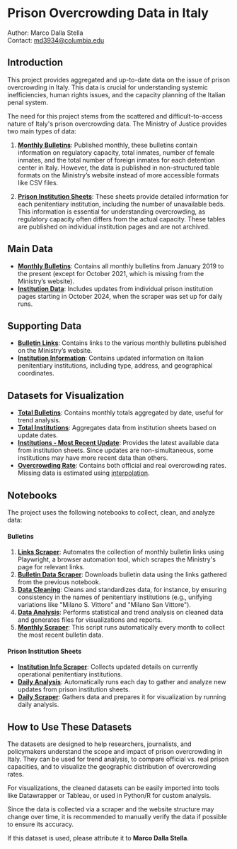 # Prison Overcrowding Data in Italy

Author: Marco Dalla Stella \
Contact: [md3934@columbia.edu](mailto:md3934@columbia.edu)

## Introduction

This project provides aggregated and up-to-date data on the issue of prison overcrowding in Italy. This data is crucial for understanding systemic inefficiencies, human rights issues, and the capacity planning of the Italian penal system.

The need for this project stems from the scattered and difficult-to-access nature of Italy's prison overcrowding data. The Ministry of Justice provides two main types of data:

1. **[Monthly Bulletins](https://www.giustizia.it/giustizia/it/mg_1_14_1.page?contentId=SST459023)**: Published monthly, these bulletins contain information on regulatory capacity, total inmates, number of female inmates, and the total number of foreign inmates for each detention center in Italy. However, the data is published in non-structured table formats on the Ministry’s website instead of more accessible formats like CSV files.

2. **[Prison Institution Sheets](https://www.giustizia.it/giustizia/page/it/istituti_penitenziari)**: These sheets provide detailed information for each penitentiary institution, including the number of unavailable beds. This information is essential for understanding overcrowding, as regulatory capacity often differs from the actual capacity. These tables are published on individual institution pages and are not archived.

## Main Data

- **[Monthly Bulletins](outputs/clean/bulletines.csv)**: Contains all monthly bulletins from January 2019 to the present (except for October 2021, which is missing from the Ministry’s website).
- **[Institution Data](outputs/clean/institutes.csv)**: Includes updates from individual prison institution pages starting in October 2024, when the scraper was set up for daily runs.

## Supporting Data

- **[Bulletin Links](outputs/clean/bulletines_links.csv)**: Contains links to the various monthly bulletins published on the Ministry’s website.
- **[Institution Information](outputs/clean/institutes_info.csv)**: Contains updated information on Italian penitentiary institutions, including type, address, and geographical coordinates.

## Datasets for Visualization

- **[Total Bulletins](outputs/viz/bulletines_totals.csv)**: Contains monthly totals aggregated by date, useful for trend analysis.
- **[Total Institutions](outputs/viz/institutes_totals.csv)**: Aggregates data from institution sheets based on update dates.
- **[Institutions - Most Recent Update](outputs/viz/institutes_most_recent.csv)**: Provides the latest available data from institution sheets. Since updates are non-simultaneous, some institutions may have more recent data than others.
- **[Overcrowding Rate](outputs/viz/tasso_affollamento.csv)**: Contains both official and real overcrowding rates. Missing data is estimated using [interpolation](https://academy.datawrapper.de/article/321-patchy-data).

## Notebooks

The project uses the following notebooks to collect, clean, and analyze data:

#### Bulletins
1. **[Links Scraper](notebooks/1_Bulletines_1_Links_scraper.ipynb)**: Automates the collection of monthly bulletin links using Playwright, a browser automation tool, which scrapes the Ministry's page for relevant links.
2. **[Bulletin Data Scraper](notebooks/1_Bulletines_2_Scraper.ipynb)**: Downloads bulletin data using the links gathered from the previous notebook.
3. **[Data Cleaning](notebooks/1_Bulletines_3_Clean.ipynb)**: Cleans and standardizes data, for instance, by ensuring consistency in the names of penitentiary institutions (e.g., unifying variations like "Milano S. Vittore" and "Milano San Vittore").
4. **[Data Analysis](notebooks/1_Bulletines_5_Analysis_.ipynb)**: Performs statistical and trend analysis on cleaned data and generates files for visualizations and reports.
5. **[Monthly Scraper](notebooks/1_Bulletines_4_Monthly_scraper.ipynb)**: This script runs automatically every month to collect the most recent bulletin data.

#### Prison Institution Sheets
- **[Institution Info Scraper](notebooks/2_Institutes_1_Info_scraper.ipynb)**: Collects updated details on currently operational penitentiary institutions.
- **[Daily Analysis](notebooks/3_Institutes_3_Analysis.ipynb)**: Automatically runs each day to gather and analyze new updates from prison institution sheets.
- **[Daily Scraper](notebooks/2_Institutes_2_Daily_scraper.ipynb)**: Gathers data and prepares it for visualization by running daily analysis.

## How to Use These Datasets

The datasets are designed to help researchers, journalists, and policymakers understand the scope and impact of prison overcrowding in Italy. They can be used for trend analysis, to compare official vs. real prison capacities, and to visualize the geographic distribution of overcrowding rates.

For visualizations, the cleaned datasets can be easily imported into tools like Datawrapper or Tableau, or used in Python/R for custom analysis.

Since the data is collected via a scraper and the website structure may change over time, it is recommended to manually verify the data if possible to ensure its accuracy.

If this dataset is used, please attribute it to **Marco Dalla Stella**.

